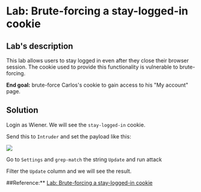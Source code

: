 
# Lab: Brute-forcing a stay-logged-in cookie

## Lab's description

This lab allows users to stay logged in even after they close their browser session. The cookie used to provide this functionality is vulnerable to brute-forcing.

**End goal:** brute-force Carlos's cookie to gain access to his "My account" page.

## Solution

Login as Wiener. We will see the `stay-logged-in` cookie.

Send this to `Intruder` and set the payload like this:

![](ing/2.png)

Go to `Settings` and `grep-match` the string `Update` and run attack 

Filter the `Update` column and we will see the result.

##Reference:** [Lab: Brute-forcing a stay-logged-in cookie](https://portswigger.net/web-security/learning-paths/authentication-vulnerabilities/vulnerabilities-in-other-authentication-mechanisms/authentication/other-mechanisms/lab-brute-forcing-a-stay-logged-in-cookie)
